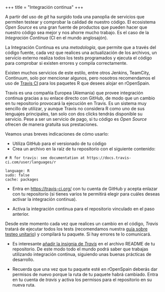 +++
title = "Integración continua"
+++

A partir del uso de _git_ ha surgido toda una panoplia de servicios que permiten testear y comprobar la calidad de nuestro código. El ecosistema _Open Source_ es una gran fuente de productos que pueden hacer que nuestro código sea mejor y nos ahorre mucho trabajo. Es el caso de la _Integración Continua_ (CI en el mundo anglosajón).

La Integración Continua es una *metodología*, que permite que a través del código fuente, cada vez que realices una actualización de los archivos, un servicio externo realiza todos los tests programados y ejecuta el código para comprobar si existen errores y compila correctamente.

Existen muchos servicios de este estilo, entre otros Jenkins, TeamCity, Continuum, solo por mencionar algunos, pero nosotros recomendamos el uso de [Travis CI](https://travis-ci.org/) para los paquetes R que desees alojar en rOpenSpain.

Travis es una compañía Europea (Alemania) que provee integración continua gracias a su enlace directo con GitHub, de modo que un cambio en tu repositorio provocará la ejecución en Travis. Es un sistema muy sencillo de utilizar, y aunque Travis no considera R como uno de sus lenguajes principales, tan solo con dos clicks tendrás disponible su servicio. 
Pese a ser un servicio de pago, si tu código es _Open Source_ ofrecen de manera gratuita sus prestaciones.

Veamos unas breves indicaciones de cómo usarlo:

- Utiliza GitHub para el versionado de tu código
- Crea un archivo en la raíz de tu repositorio con el siguiente contenido:

```
# R for travis: see documentation at https://docs.travis-ci.com/user/languages/r

language: R
sudo: false
cache: packages
```

- Entra en https://travis-ci.org/ con tu cuenta de GitHub y acepta enlazar con tu repositorio (si tienes varios te permitirá elegir para cuáles deseas activar la integración continua). 

- Activa la integración continua para el repositorio vinculado en el paso anterior.

Desde este momento cada vez que realices un cambio en el código, _Travis_ tratará de ejecutar todos los tests (recomendamos nuestra [guía sobre testeo unitario](https://ropenspain.es/docs/tests_unitarios/)) y compilará tu paquete. Si hay errores te lo comunicará.

- Es interesante [añadir la insignia de _Travis_](https://docs.travis-ci.com/user/status-images/) en el archivo README de tu repositorio. De este modo todo el mundo podrá saber que trabajas utilizando integración continua, siguiendo unas buenas prácticas de desarrollo.

- Recuerda que una vez que tu paquete esté en rOpenSpain deberás dar permisos de nuevo porque la ruta de tu paquete habrá cambiado. Entra en tu cuenta de _travis_ y activa los permisos para el repositorio en su nueva ruta.




